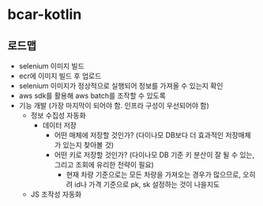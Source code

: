 # bcar-kotlin

## 로드맵

- selenium 이미지 빌드
- ecr에 이미지 빌드 후 업로드 
- selenium 이미지가 정상적으로 실행되어 정보를 가져올 수 있는지 확인
- aws sdk를 활용해 aws batch를 조작할 수 있도록
- 기능 개발 (가장 마지막이 되어야 함. 인프라 구성이 우선되어야 함)
  - 정보 수집성 자동화
    - 데이터 저장
      - 어떤 매체에 저장할 것인가? (다이나모 DB보다 더 효과적인 저장매체가 있는지 찾아볼 것)
      - 어떤 키로 저장할 것인가? (다이나모 DB 기준 키 분산이 잘 될 수 있는, 그리고 조회에 유리한 전략이 필요)
        - 현재 차량 기준으로는 모든 차량을 가져오는 경우가 많으므로, 오히려 id나 가격 기준으로 pk, sk 설정하는 것이 나을지도 
  - JS 조작성 자동화
